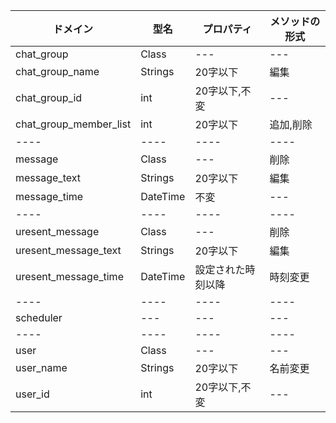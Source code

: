



|ドメイン|型名|プロパティ|メソッドの形式|
| ---- | ---- | ---- | ---- |
|chat_group|  Class  |  ---  |  ---  |
|chat_group_name|  Strings  |  20字以下  |  編集  |
|chat_group_id|  int  |  20字以下,不変  |  ---  |
|chat_group_member_list|  int<List>  |  20字以下  |  追加,削除  |
| ---- | ---- | ---- | ---- |
|message|  Class  |  ---  |  削除  |
|message_text|  Strings  |  20字以下  |  編集  |
|message_time|  DateTime  |  不変  |  ---  |
| ---- | ---- | ---- | ---- |
|uresent_message|  Class  |  ---  |  削除  |
|uresent_message_text|  Strings  |  20字以下  |  編集  |
|uresent_message_time|  DateTime  |  設定された時刻以降  |  時刻変更  |
| ---- | ---- | ---- | ---- |
|scheduler|  ---  |  ---  |  ---  |
| ---- | ---- | ---- | ---- |
|user|  Class  |  ---  |  ---  |
|user_name|  Strings  |  20字以下  |  名前変更  |
|user_id|  int  |  20字以下,不変  |  ---  |



